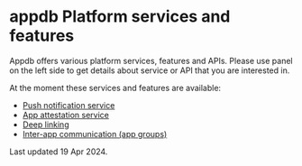 # appdb Platform services and features

Appdb offers various platform services, features and APIs. Please use panel on the left side to get details about service or API that you are interested in.

At the moment these services and features are available:

- [Push notification service](/services-and-features/push-notifications)
- [App attestation service](/services-and-features/app-attestation)
- [Deep linking](/services-and-features/deep-linking)
- [Inter-app communication (app groups)](/services-and-features/group-identifiers)


Last updated 19 Apr 2024.
